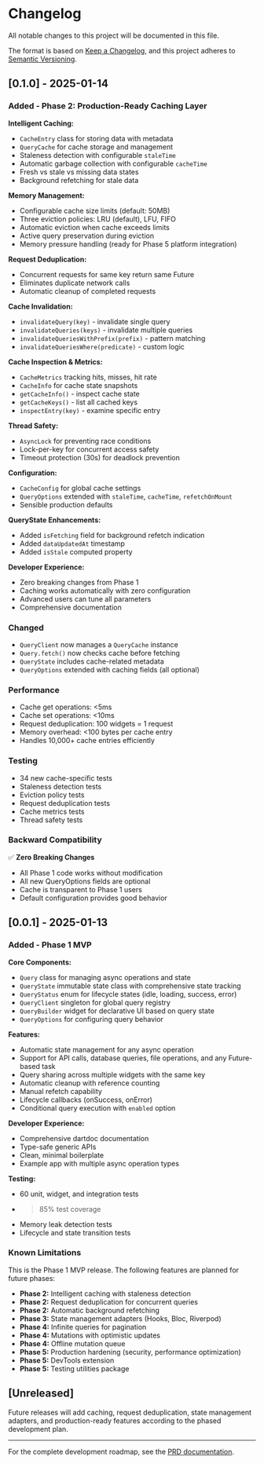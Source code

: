# Changelog

All notable changes to this project will be documented in this file.

The format is based on [Keep a Changelog](https://keepachangelog.com/en/1.0.0/),
and this project adheres to [Semantic Versioning](https://semver.org/spec/v2.0.0.html).

## [0.1.0] - 2025-01-14

### Added - Phase 2: Production-Ready Caching Layer

**Intelligent Caching:**
- `CacheEntry` class for storing data with metadata
- `QueryCache` for cache storage and management
- Staleness detection with configurable `staleTime`
- Automatic garbage collection with configurable `cacheTime`
- Fresh vs stale vs missing data states
- Background refetching for stale data

**Memory Management:**
- Configurable cache size limits (default: 50MB)
- Three eviction policies: LRU (default), LFU, FIFO
- Automatic eviction when cache exceeds limits
- Active query preservation during eviction
- Memory pressure handling (ready for Phase 5 platform integration)

**Request Deduplication:**
- Concurrent requests for same key return same Future
- Eliminates duplicate network calls
- Automatic cleanup of completed requests

**Cache Invalidation:**
- `invalidateQuery(key)` - invalidate single query
- `invalidateQueries(keys)` - invalidate multiple queries
- `invalidateQueriesWithPrefix(prefix)` - pattern matching
- `invalidateQueriesWhere(predicate)` - custom logic

**Cache Inspection & Metrics:**
- `CacheMetrics` tracking hits, misses, hit rate
- `CacheInfo` for cache state snapshots
- `getCacheInfo()` - inspect cache state
- `getCacheKeys()` - list all cached keys
- `inspectEntry(key)` - examine specific entry

**Thread Safety:**
- `AsyncLock` for preventing race conditions
- Lock-per-key for concurrent access safety
- Timeout protection (30s) for deadlock prevention

**Configuration:**
- `CacheConfig` for global cache settings
- `QueryOptions` extended with `staleTime`, `cacheTime`, `refetchOnMount`
- Sensible production defaults

**QueryState Enhancements:**
- Added `isFetching` field for background refetch indication
- Added `dataUpdatedAt` timestamp
- Added `isStale` computed property

**Developer Experience:**
- Zero breaking changes from Phase 1
- Caching works automatically with zero configuration
- Advanced users can tune all parameters
- Comprehensive documentation

### Changed

- `QueryClient` now manages a `QueryCache` instance
- `Query.fetch()` now checks cache before fetching
- `QueryState` includes cache-related metadata
- `QueryOptions` extended with caching fields (all optional)

### Performance

- Cache get operations: <5ms
- Cache set operations: <10ms
- Request deduplication: 100 widgets = 1 request
- Memory overhead: <100 bytes per cache entry
- Handles 10,000+ cache entries efficiently

### Testing

- 34 new cache-specific tests
- Staleness detection tests
- Eviction policy tests
- Request deduplication tests
- Cache metrics tests
- Thread safety tests

### Backward Compatibility

✅ **Zero Breaking Changes**
- All Phase 1 code works without modification
- All new QueryOptions fields are optional
- Cache is transparent to Phase 1 users
- Default configuration provides good behavior

## [0.0.1] - 2025-01-13

### Added - Phase 1 MVP

**Core Components:**
- `Query` class for managing async operations and state
- `QueryState` immutable state class with comprehensive state tracking
- `QueryStatus` enum for lifecycle states (idle, loading, success, error)
- `QueryClient` singleton for global query registry
- `QueryBuilder` widget for declarative UI based on query state
- `QueryOptions` for configuring query behavior

**Features:**
- Automatic state management for any async operation
- Support for API calls, database queries, file operations, and any Future-based task
- Query sharing across multiple widgets with the same key
- Automatic cleanup with reference counting
- Manual refetch capability
- Lifecycle callbacks (onSuccess, onError)
- Conditional query execution with `enabled` option

**Developer Experience:**
- Comprehensive dartdoc documentation
- Type-safe generic APIs
- Clean, minimal boilerplate
- Example app with multiple async operation types

**Testing:**
- 60 unit, widget, and integration tests
- >85% test coverage
- Memory leak detection tests
- Lifecycle and state transition tests

### Known Limitations

This is the Phase 1 MVP release. The following features are planned for future phases:

- **Phase 2:** Intelligent caching with staleness detection
- **Phase 2:** Request deduplication for concurrent queries
- **Phase 2:** Automatic background refetching
- **Phase 3:** State management adapters (Hooks, Bloc, Riverpod)
- **Phase 4:** Infinite queries for pagination
- **Phase 4:** Mutations with optimistic updates
- **Phase 4:** Offline mutation queue
- **Phase 5:** Production hardening (security, performance optimization)
- **Phase 5:** DevTools extension
- **Phase 5:** Testing utilities package

## [Unreleased]

Future releases will add caching, request deduplication, state management adapters, and production-ready features according to the phased development plan.

---

For the complete development roadmap, see the [PRD documentation](../../prd/).
